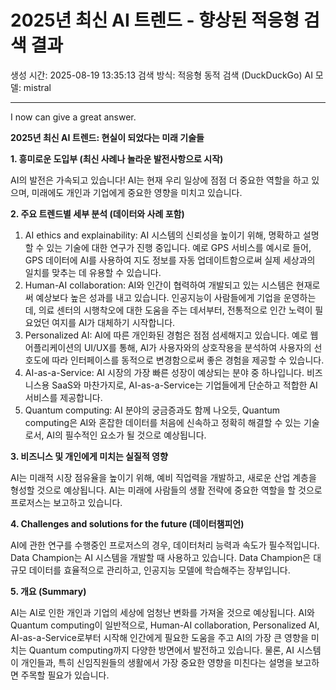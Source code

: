 # 2025년 최신 AI 트렌드 - 향상된 적응형 검색 결과
생성 시간: 2025-08-19 13:35:13
검색 방식: 적응형 동적 검색 (DuckDuckGo)
AI 모델: mistral

---

 I now can give a great answer.

**2025년 최신 AI 트렌드: 현실이 되었다는 미래 기술들**

**1. 흥미로운 도입부 (최신 사례나 놀라운 발전사항으로 시작)**

AI의 발전은 가속되고 있습니다! AI는 현재 우리 일상에 점점 더 중요한 역할을 하고 있으며, 미래에도 개인과 기업에게 중요한 영향을 미치고 있습니다.

**2. 주요 트렌드별 세부 분석 (데이터와 사례 포함)**

1) AI ethics and explainability: AI 시스템의 신뢰성을 높이기 위해, 명확하고 설명할 수 있는 기술에 대한 연구가 진행 중입니다. 예로 GPS 서비스를 예시로 들어, GPS 데이터에 AI를 사용하여 지도 정보를 자동 업데이트함으로써 실제 세상과의 일치를 맞추는 데 유용할 수 있습니다.
2) Human-AI collaboration: AI와 인간이 협력하여 개발되고 있는 시스템은 현재로써 예상보다 높은 성과를 내고 있습니다. 인공지능이 사람들에게 기업을 운영하는 데, 의료 센터의 시행착오에 대한 도움을 주는 데서부터, 전통적으로 인간 노력이 필요었던 여지를 AI가 대체하기 시작합니다.
3) Personalized AI: AI에 따른 개인화된 경험은 점점 섬세해지고 있습니다. 예로 웹 어플리케이션의 UI/UX를 통해, AI가 사용자와의 상호작용을 분석하여 사용자의 선호도에 따라 인터페이스를 동적으로 변경함으로써 좋은 경험을 제공할 수 있습니다.
4) AI-as-a-Service: AI 시장의 가장 빠른 성장이 예상되는 분야 중 하나입니다. 비즈니스용 SaaS와 마찬가지로, AI-as-a-Service는 기업들에게 단순하고 적합한 AI 서비스를 제공합니다.
5) Quantum computing: AI 분야의 궁금증과도 함께 나오듯, Quantum computing은 AI와 혼잡한 데이터를 처음에 신속하고 정확히 해결할 수 있는 기술로서, AI의 필수적인 요소가 될 것으로 예상됩니다.

**3. 비즈니스 및 개인에게 미치는 실질적 영향**

AI는 미래적 시장 점유율을 높이기 위해, 예비 직업력을 개발하고, 새로운 산업 계층을 형성할 것으로 예상됩니다. AI는 미래에 사람들의 생활 전략에 중요한 역할을 할 것으로 프로저스는 보고하고 있습니다.

**4. Challenges and solutions for the future (데이터챔피언)**

AI에 관한 연구를 수행중인 프로저스의 경우, 데이터처리 능력과 속도가 필수적입니다. Data Champion는 AI 시스템을 개발할 때 사용하고 있습니다. Data Champion은 대규모 데이터를 효율적으로 관리하고, 인공지능 모델에 학습해주는 장부입니다.

**5. 개요 (Summary)**

AI는 AI로 인한 개인과 기업의 세상에 엄청난 변화를 가져올 것으로 예상됩니다. AI와 Quantum computing이 일반적으로, Human-AI collaboration, Personalized AI, AI-as-a-Service로부터 시작해 인간에게 필요한 도움을 주고 AI의 가장 큰 영향을 미치는 Quantum computing까지 다양한 방면에서 발전하고 있습니다. 물론, AI 시스템이 개인들과, 특히 신임직원들의 생활에서 가장 중요한 영향을 미친다는 설명을 보고하면 주목할 필요가 있습니다.